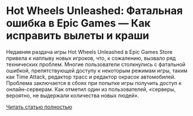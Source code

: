 # Hot Wheels Unleashed: Фатальная ошибка в Epic Games — Как исправить вылеты и краши



Недавняя раздача игры Hot Wheels Unleashed в Epic Games Store привела к наплыву новых игроков, что, к сожалению, вызвало ряд технических проблем. Многие пользователи столкнулись с фатальной ошибкой, препятствующей доступу к некоторым режимам игры, таким как Time Attack, редактор трасс и редактор окрасок автомобилей. Проблема заключается в сбоях при попытке игры получить доступ к онлайн-серверам. Как отметил один из пользователей, «серверы, вероятно, не выдержали количества новых людей».

[Читать статью полностью](https://xyberbara.com/gaming/error-hot-wheels-unleashed/)
